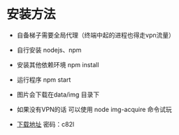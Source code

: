 # 安装方法

- 自备梯子需要全局代理（终端中起的进程也得走vpn流量）

- 自行安装 nodejs、npm

- 安装其他依赖环境 npm install

- 运行程序 npm start

- 图片会下载在data/img 目录下

- 如果没有VPN的话 可以使用 node img-acquire 命令试玩

- [下载地址](http://pan.baidu.com/s/1o7Gj2PW) 密码：c82l
